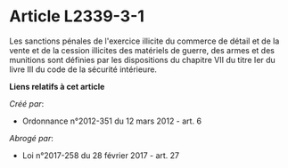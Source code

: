 # Article L2339-3-1

Les sanctions pénales de l'exercice illicite du commerce de détail et de la vente et de la cession illicites des matériels de
guerre, des armes et des munitions sont définies par les dispositions du chapitre VII du titre Ier du livre III du code de la
sécurité intérieure.

**Liens relatifs à cet article**

_Créé par_:

  - Ordonnance n°2012-351 du 12 mars 2012 - art. 6

_Abrogé par_:

  - Loi n°2017-258 du 28 février 2017 - art. 27
